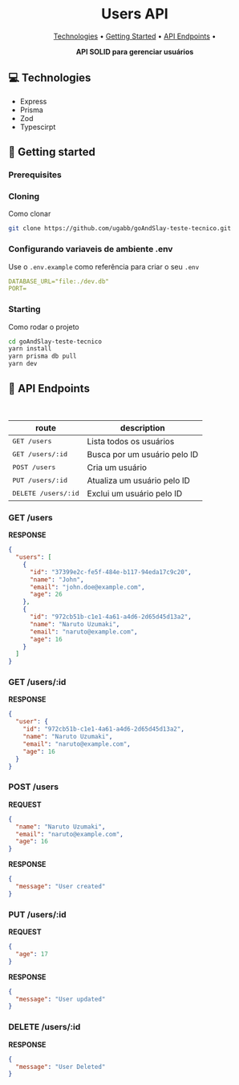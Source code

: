 <h1 align="center" style="font-weight: bold;">Users API</h1>

<p align="center">
 <a href="#tech">Technologies</a> • 
 <a href="#started">Getting Started</a> • 
 <a href="#routes">API Endpoints</a> •
</p>

<p align="center">
    <b>API SOLID para gerenciar usuários</b>
</p>

<h2 id="technologies">💻 Technologies</h2>

- Express
- Prisma
- Zod
- Typescirpt

<h2 id="started">🚀 Getting started</h2>

<h3>Prerequisites</h3>

<h3>Cloning</h3>

Como clonar

```bash
git clone https://github.com/ugabb/goAndSlay-teste-tecnico.git
```

<h3>Configurando variaveis de ambiente .env </h2>

Use o `.env.example` como referência para criar o seu `.env`

```yaml
DATABASE_URL="file:./dev.db"
PORT=
```

<h3>Starting</h3>

Como rodar o projeto

```bash
cd goAndSlay-teste-tecnico
yarn install
yarn prisma db pull
yarn dev
```

<h2 id="routes">📍 API Endpoints</h2>
​

| route               | description                                          
|----------------------|-----------------------------------------------------
| <kbd>GET /users</kbd>     | Lista todos os usuários
| <kbd>GET /users/:id</kbd>     | Busca por um usuário pelo ID
| <kbd>POST /users</kbd>     | Cria um usuário
| <kbd>PUT /users/:id</kbd>     | Atualiza um usuário pelo ID
| <kbd>DELETE /users/:id</kbd>     | Exclui um usuário pelo ID

<h3 id="get-auth-detail">GET /users</h3>

**RESPONSE**
```json
{
  "users": [
    {
      "id": "37399e2c-fe5f-484e-b117-94eda17c9c20",
      "name": "John",
      "email": "john.doe@example.com",
      "age": 26
    },
    {
      "id": "972cb51b-c1e1-4a61-a4d6-2d65d45d13a2",
      "name": "Naruto Uzumaki",
      "email": "naruto@example.com",
      "age": 16
    }
  ]
}
```

<h3 id="get-auth-detail">GET /users/:id</h3>

**RESPONSE**
```json
{
  "user": {
    "id": "972cb51b-c1e1-4a61-a4d6-2d65d45d13a2",
    "name": "Naruto Uzumaki",
    "email": "naruto@example.com",
    "age": 16
  }
}
```

<h3 id="post-auth-detail">POST /users</h3>

**REQUEST**
```json
{
  "name": "Naruto Uzumaki",
  "email": "naruto@example.com",
  "age": 16
}
```

**RESPONSE**
```json
{
  "message": "User created"
}
```

<h3 id="post-auth-detail">PUT /users/:id</h3>

**REQUEST**
```json
{
  "age": 17
}
```

**RESPONSE**
```json
{
  "message": "User updated"
}
```

<h3 id="get-auth-detail">DELETE /users/:id</h3>

**RESPONSE**
```json
{
  "message": "User Deleted"
}
```

